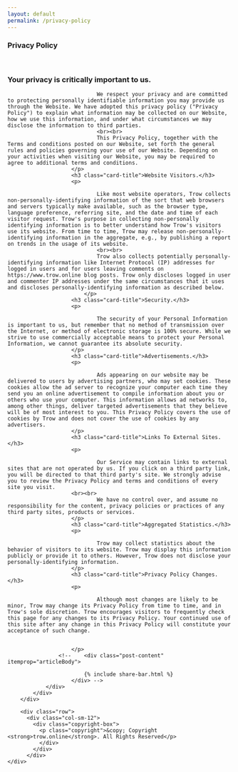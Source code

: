 ```yaml
---
layout: default
permalink: /privacy-policy
---
```


<div id="fullpage">
	<div class="section">
		<div class="container">
				<div class="row">
					<div class="col-sm-12">
					    <div class="title-box2 text-center">
					        <h3 class="title-a">
					              Privacy Policy
					        </h3>
					        <div class="line-mf"></div>
					    </div>
					</div>
				</div>
				<div class="row">
					<div class="col-sm-12 about-col text-left">
						<br>
						<h3 class=" card-blog card-title">Your privacy is critically important to us.</h3>
						<p>
							
								
								We respect your privacy and are committed to protecting personally identifiable information you may provide us through the Website. We have adopted this privacy policy ("Privacy Policy") to explain what information may be collected on our Website, how we use this information, and under what circumstances we may disclose the information to third parties.
								<br><br>
								This Privacy Policy, together with the Terms and conditions posted on our Website, set forth the general rules and policies governing your use of our Website. Depending on your activities when visiting our Website, you may be required to agree to additional terms and conditions.
						</p>
						<h3 class="card-title">Website Visitors.</h3>
						<p>
								
								Like most website operators, Trow collects non-personally-identifying information of the sort that web browsers and servers typically make available, such as the browser type, language preference, referring site, and the date and time of each visitor request. Trow's purpose in collecting non-personally identifying information is to better understand how Trow's visitors use its website. From time to time, Trow may release non-personally-identifying information in the aggregate, e.g., by publishing a report on trends in the usage of its website.
								<br><br>
								Trow also collects potentially personally-identifying information like Internet Protocol (IP) addresses for logged in users and for users leaving comments on https://www.trow.online blog posts. Trow only discloses logged in user and commenter IP addresses under the same circumstances that it uses and discloses personally-identifying information as described below.
							</p>
						<h3 class="card-title">Security.</h3>
						<p>
								
								The security of your Personal Information is important to us, but remember that no method of transmission over the Internet, or method of electronic storage is 100% secure. While we strive to use commercially acceptable means to protect your Personal Information, we cannot guarantee its absolute security.
						</p>
						<h3 class="card-title">Advertisements.</h3>
						<p>
								
								Ads appearing on our website may be delivered to users by advertising partners, who may set cookies. These cookies allow the ad server to recognize your computer each time they send you an online advertisement to compile information about you or others who use your computer. This information allows ad networks to, among other things, deliver targeted advertisements that they believe will be of most interest to you. This Privacy Policy covers the use of cookies by Trow and does not cover the use of cookies by any advertisers.
						</p>
						<h3 class="card-title">Links To External Sites.</h3>
						<p>
								
								Our Service may contain links to external sites that are not operated by us. If you click on a third party link, you will be directed to that third party's site. We strongly advise you to review the Privacy Policy and terms and conditions of every site you visit.
						<br><br>
								We have no control over, and assume no responsibility for the content, privacy policies or practices of any third party sites, products or services.
						</p>
						<h3 class="card-title">Aggregated Statistics.</h3>
						<p>
								
								Trow may collect statistics about the behavior of visitors to its website. Trow may display this information publicly or provide it to others. However, Trow does not disclose your personally-identifying information.
						</p>
						<h3 class="card-title">Privacy Policy Changes.</h3>
						<p>
								
								Although most changes are likely to be minor, Trow may change its Privacy Policy from time to time, and in Trow's sole discretion. Trow encourages visitors to frequently check this page for any changes to its Privacy Policy. Your continued use of this site after any change in this Privacy Policy will constitute your acceptance of such change.


						</p>
					<!-- 	<div class="post-content" itemprop="articleBody">
						    
						    {% include share-bar.html %}
						</div> -->
				</div>
			</div>
		</div>

		<div class="row">
          <div class="col-sm-12">
            <div class="copyright-box">
              <p class="copyright">&copy; Copyright <strong>trow.online</strong>. All Rights Reserved</p>
              </div>
            </div>
          </div>
	</div>
</div>
